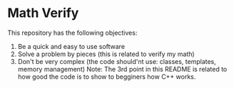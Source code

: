 # Math Verify
This repository has the following objectives:
1. Be a quick and easy to use software
2. Solve a problem by pieces (this is related to verify my math)
3. Don't be very complex (the code should'nt use: classes, templates, memory management)
Note: The 3rd point in this README is related to how good the code is to show to begginers how C++ works.
